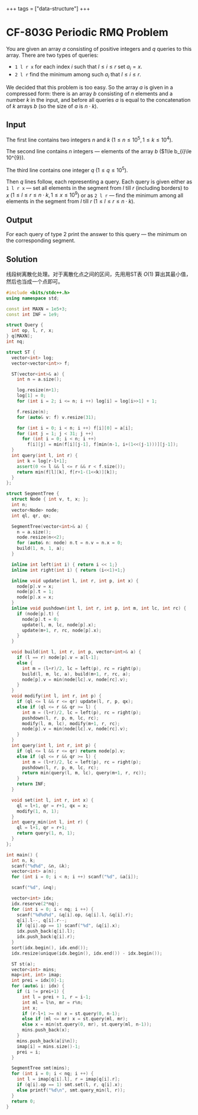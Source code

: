 +++
tags = ["data-structure"]
+++

# CF-803G Periodic RMQ Problem

You are given an array $a$ consisting of positive integers and $q$ queries to this array. There are two types of queries:

- `1 l r x`  for each index $i$ such that $l\le i\le r$ set $a_{i}=x$.
- `2 l r`  find the minimum among such $a_{i}$ that $l\le i\le r$.

We decided that this problem is too easy. So the array $a$ is given in a compressed form: there is an array $b$ consisting of $n$ elements and a number $k$ in the input, and before all queries $a$ is equal to the concatenation of $k$ arrays $b$ (so the size of $a$ is $n\cdot k$).

## Input

The first line contains two integers $n$ and $k$ ($1\le n\le 10^{5},1\le k\le 10^{4}$).

The second line contains $n$ integers — elements of the array $b$ ($1\le b_{i}\le 10^{9}).

The third line contains one integer $q$ ($1\le q\le 10^{5}$).

Then $q$ lines follow, each representing a query. Each query is given either as `1 l r x` — set all elements in the segment from $l$ till $r$ (including borders) to $x$ ($1\le l\le r\le n\cdot k, 1\le x\le 10^{9}$) or as `2 l r` — find the minimum among all elements in the segment from $l$ till $r$ ($1\le l\le r\le n\cdot k$).

## Output

For each query of type 2 print the answer to this query — the minimum on the corresponding segment.

## Solution

线段树离散化处理。对于离散化点之间的区间，先用用ST表 $O(1)$ 算出其最小值，然后也当成一个点即可。

```c++
#include <bits/stdc++.h>
using namespace std;

const int MAXN = 1e5+3;
const int INF = 1e9;

struct Query {
  int op, l, r, x;
} q[MAXN];
int nq;

struct ST {
  vector<int> log;
  vector<vector<int>> f;

  ST(vector<int>& a) {
    int n = a.size();

    log.resize(n+1);
    log[1] = 0;
    for (int i = 2; i <= n; i ++) log[i] = log[i>>1] + 1;

    f.resize(n);
    for (auto& v: f) v.resize(31);

    for (int i = 0; i < n; i ++) f[i][0] = a[i];
    for (int j = 1; j < 31; j ++)
      for (int i = 0; i < n; i ++)
        f[i][j] = min(f[i][j-1], f[min(n-1, i+(1<<(j-1)))][j-1]);
  }
  int query(int l, int r) {
    int k = log[r-l+1];
    assert(0 <= l && l <= r && r < f.size());
    return min(f[l][k], f[r+1-(1<<k)][k]);
  }
};

struct SegmentTree {
  struct Node { int v, t, x; };
  int n;
  vector<Node> node;
  int ql, qr, qx;

  SegmentTree(vector<int>& a) {
    n = a.size();
    node.resize(n<<2);
    for (auto& n: node) n.t = n.v = n.x = 0;
    build(1, n, 1, a);
  }

  inline int left(int i) { return i << 1;}
  inline int right(int i) { return (i<<1)+1;}

  inline void update(int l, int r, int p, int x) {
    node[p].v = x;
    node[p].t = 1;
    node[p].x = x;
  }
  inline void pushdown(int l, int r, int p, int m, int lc, int rc) {
    if (node[p].t) {
      node[p].t = 0;
      update(l, m, lc, node[p].x);
      update(m+1, r, rc, node[p].x);
    }
  }

  void build(int l, int r, int p, vector<int>& a) {
    if (l == r) node[p].v = a[l-1];
    else {
      int m = (l+r)/2, lc = left(p), rc = right(p);
      build(l, m, lc, a), build(m+1, r, rc, a);
      node[p].v = min(node[lc].v, node[rc].v);
    }
  }
  void modify(int l, int r, int p) {
    if (ql <= l && r <= qr) update(l, r, p, qx);
    else if (ql <= r && qr >= l) {
      int m = (l+r)/2, lc = left(p), rc = right(p);
      pushdown(l, r, p, m, lc, rc);
      modify(l, m, lc), modify(m+1, r, rc);
      node[p].v = min(node[lc].v, node[rc].v);
    }
  }
  int query(int l, int r, int p) {
    if (ql <= l && r <= qr) return node[p].v;
    else if (ql <= r && qr >= l) {
      int m = (l+r)/2, lc = left(p), rc = right(p);
      pushdown(l, r, p, m, lc, rc);
      return min(query(l, m, lc), query(m+1, r, rc));
    }
    return INF;
  }

  void set(int l, int r, int x) {
    ql = l+1, qr = r+1, qx = x;
    modify(1, n, 1);
  }
  int query_min(int l, int r) {
    ql = l+1, qr = r+1;
    return query(1, n, 1);
  }
};

int main() {
  int n, k;
  scanf("%d%d", &n, &k);
  vector<int> a(n);
  for (int i = 0; i < n; i ++) scanf("%d", &a[i]);

  scanf("%d", &nq);

  vector<int> idx;
  idx.reserve(2*nq);
  for (int i = 0; i < nq; i ++) {
    scanf("%d%d%d", &q[i].op, &q[i].l, &q[i].r);
    q[i].l--, q[i].r--;
    if (q[i].op == 1) scanf("%d", &q[i].x);
    idx.push_back(q[i].l);
    idx.push_back(q[i].r);
  }
  sort(idx.begin(), idx.end());
  idx.resize(unique(idx.begin(), idx.end()) - idx.begin());

  ST st(a);
  vector<int> mins;
  map<int, int> imap;
  int prei = idx[0]-1;
  for (auto& i: idx) {
    if (i != prei+1) {
      int l = prei + 1, r = i-1;
      int ml = l%n, mr = r%n;
      int x;
      if (r-l+1 >= n) x = st.query(0, n-1);
      else if (ml <= mr) x = st.query(ml, mr);
      else x = min(st.query(0, mr), st.query(ml, n-1));
      mins.push_back(x);
    }
    mins.push_back(a[i%n]);
    imap[i] = mins.size()-1;
    prei = i;
  }

  SegmentTree smt(mins);
  for (int i = 0; i < nq; i ++) {
    int l = imap[q[i].l], r = imap[q[i].r];
    if (q[i].op == 1) smt.set(l, r, q[i].x);
    else printf("%d\n", smt.query_min(l, r));
  }
  return 0;
}
```
